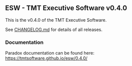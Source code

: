 ## ESW - TMT Executive Software v0.4.0

This is the v0.4.0 of the TMT Executive Software.

See [CHANGELOG.md](CHANGELOG.md) for details of all releases.

### Documentation

Paradox documentation can be found here: https://tmtsoftware.github.io/esw/0.4.0/
